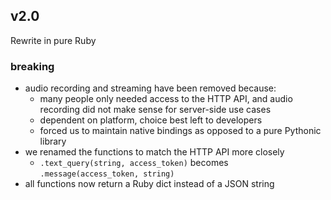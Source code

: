 ## v2.0

Rewrite in pure Ruby

### breaking

- audio recording and streaming have been removed because:
  - many people only needed access to the HTTP API, and audio recording did not make sense for server-side use cases
  - dependent on platform, choice best left to developers
  - forced us to maintain native bindings as opposed to a pure Pythonic library
- we renamed the functions to match the HTTP API more closely
  - `.text_query(string, access_token)` becomes `.message(access_token, string)`
- all functions now return a Ruby dict instead of a JSON string
